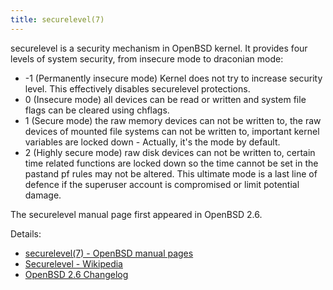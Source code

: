 ```yaml
---
title: securelevel(7)
---
```


securelevel is a security mechanism in OpenBSD kernel. It provides four levels
 of system security, from insecure mode to draconian mode:

* -1 (Permanently insecure mode) Kernel does not try to increase security level.
  This effectively disables securelevel protections.
* 0 (Insecure mode) all devices can be read or written and system
  file flags can be cleared using chflags.
* 1 (Secure mode) the raw memory devices can not be written to, the raw devices
  of mounted file systems can not be written to, important kernel variables are
  locked down - Actually, it's the mode by default.
* 2 (Highly secure mode) raw disk devices can not be written to, certain
  time related functions are locked down so the time cannot be set in the
  pastand pf rules may not be altered. This ultimate mode is a last line of
  defence if the superuser account is compromised or limit potential damage.

The securelevel manual page first appeared in OpenBSD 2.6.

Details:
* [securelevel(7) - OpenBSD manual pages](https://man.openbsd.org/securelevel.7)
* [Securelevel - Wikipedia](https://en.wikipedia.org/wiki/Securelevel)
* [OpenBSD 2.6 Changelog](https://www.openbsd.org/plus26.html)
